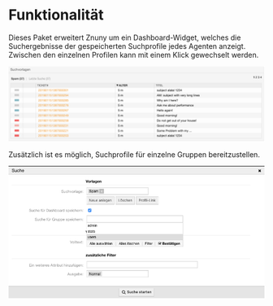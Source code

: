 # Funktionalität

Dieses Paket erweitert Znuny um ein Dashboard-Widget, welches die Suchergebnisse der gespeicherten Suchprofile jedes Agenten anzeigt. Zwischen den einzelnen Profilen kann mit einem Klick gewechselt werden.

![Suchvorlagen Widget](doc/de/images/widget_de.png)

Zusätzlich ist es möglich, Suchprofile für einzelne Gruppen bereitzustellen.

![Suchvorlagen gruppenbasiert](doc/de/images/search_profile_group_de.png)
